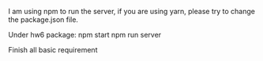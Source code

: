 I am using npm to run the server, if you are using yarn, please try to change the package.json file.

Under hw6 package:
npm start
npm run server

Finish all basic requirement